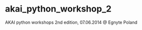 akai_python_workshop_2
======================

AKAI python workshops 2nd edition, 07.06.2014 @ Egnyte Poland

